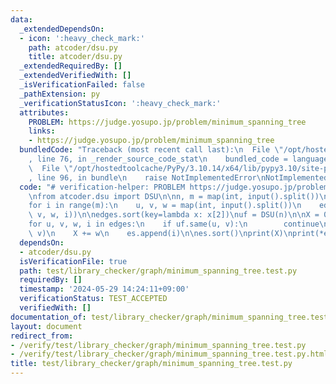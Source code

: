 ```yaml
---
data:
  _extendedDependsOn:
  - icon: ':heavy_check_mark:'
    path: atcoder/dsu.py
    title: atcoder/dsu.py
  _extendedRequiredBy: []
  _extendedVerifiedWith: []
  _isVerificationFailed: false
  _pathExtension: py
  _verificationStatusIcon: ':heavy_check_mark:'
  attributes:
    PROBLEM: https://judge.yosupo.jp/problem/minimum_spanning_tree
    links:
    - https://judge.yosupo.jp/problem/minimum_spanning_tree
  bundledCode: "Traceback (most recent call last):\n  File \"/opt/hostedtoolcache/PyPy/3.10.14/x64/lib/pypy3.10/site-packages/onlinejudge_verify/documentation/build.py\"\
    , line 76, in _render_source_code_stat\n    bundled_code = language.bundle(\n\
    \  File \"/opt/hostedtoolcache/PyPy/3.10.14/x64/lib/pypy3.10/site-packages/onlinejudge_verify/languages/python.py\"\
    , line 96, in bundle\n    raise NotImplementedError\nNotImplementedError\n"
  code: "# verification-helper: PROBLEM https://judge.yosupo.jp/problem/minimum_spanning_tree\n\
    \nfrom atcoder.dsu import DSU\n\nn, m = map(int, input().split())\nedges = []\n\
    for i in range(m):\n    u, v, w = map(int, input().split())\n    edges.append((u,\
    \ v, w, i))\n\nedges.sort(key=lambda x: x[2])\nuf = DSU(n)\n\nX = 0\nes = []\n\
    for u, v, w, i in edges:\n    if uf.same(u, v):\n        continue\n    uf.merge(u,\
    \ v)\n    X += w\n    es.append(i)\n\nes.sort()\nprint(X)\nprint(*es)\n"
  dependsOn:
  - atcoder/dsu.py
  isVerificationFile: true
  path: test/library_checker/graph/minimum_spanning_tree.test.py
  requiredBy: []
  timestamp: '2024-05-29 14:24:11+09:00'
  verificationStatus: TEST_ACCEPTED
  verifiedWith: []
documentation_of: test/library_checker/graph/minimum_spanning_tree.test.py
layout: document
redirect_from:
- /verify/test/library_checker/graph/minimum_spanning_tree.test.py
- /verify/test/library_checker/graph/minimum_spanning_tree.test.py.html
title: test/library_checker/graph/minimum_spanning_tree.test.py
---
```

